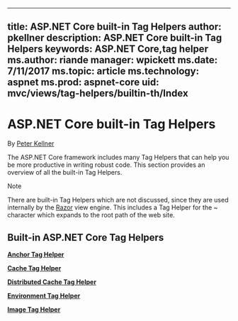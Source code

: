 
---
title: ASP.NET Core built-in Tag Helpers
author: pkellner
description: ASP.NET Core built-in Tag Helpers
keywords: ASP.NET Core,tag helper
ms.author: riande
manager: wpickett
ms.date: 7/11/2017
ms.topic: article
ms.technology: aspnet
ms.prod: aspnet-core
uid: mvc/views/tag-helpers/builtin-th/Index
---

# ASP.NET Core built-in Tag Helpers

By [Peter Kellner](http://peterkellner.net) 

The ASP.NET Core framework includes many Tag Helpers that can help you be more productive in writing robust code. This section provides an overview of all the built-in Tag Helpers.

> [!NOTE]
> There are built-in Tag Helpers which are not discussed, since they are used internally by the [Razor](xref:mvc/views/razor) view engine. This includes a Tag Helper for the ~ character which expands to the root path of the web site.

## Built-in ASP.NET Core Tag Helpers

**[Anchor Tag Helper](xref:mvc/views/tag-helpers/builtin-th/AnchorTagHelper)**

**[Cache Tag Helper](xref:mvc/views/tag-helpers/builtin-th/CacheTagHelper)**

**[Distributed Cache Tag Helper](xref:mvc/views/tag-helpers/builtin-th/DistributedCacheTagHelper)**

**[Environment Tag Helper](xref:mvc/views/tag-helpers/builtin-th/EnvironmentTagHelper)**

[comment]: **[FormActionTagHelper](xref:mvc/views/tag-helpers/builtin-th/FormActionTagHelper)**

[comment]: **[FormTagTagHelper](xref:mvc/views/tag-helpers/builtin-th/FormTagHelper)**

**[Image Tag Helper](mvc/views/tag-helpers/builtin-th/ImageTagHelper)**

[comment]: **[InputTagHelper](xref:mvc/views/tag-helpers/builtin-th/InputTagHelper)**

[comment]: **[LabelTagHelper](xref:mvc/views/tag-helpers/builtin-th/LabelTagHelper)**

[comment]: **[LinkTagHelper](xref:mvc/views/tag-helpers/builtin-th/LinkTagHelper)**

[comment]: **[OptionTagHelper](xref:mvc/views/tag-helpers/builtin-th/OptionTagHelper)**

[comment]: **[ScriptTagHelper](xref:mvc/views/tag-helpers/builtin-th/ScriptTagTagHelper)**

[comment]: **[SelectTagHelper](xref:mvc/views/tag-helpers/builtin-th/SelectTagTagHelper)**

[comment]: **[TextAreaTagHelper](xref:mvc/views/tag-helpers/builtin-th/TextAreaTagHelper)**

[comment]: **[ValidationMessageTagHelper](xref:mvc/views/tag-helpers/builtin-th/ValidationMessageTagHelper)**

[comment]: **[ValidationSummaryTagHelper](xref:mvc/views/tag-helpers/builtin-th/ValidationSummaryTagHelper)**  
  
  
<!--

## Additional Resources

REQUIRED These must be xref links, not relative, that is ../../
* [Client-Side Development](../../../client-side/index.md)

* [Tag Helpers](xref:mvc/views/tag-helpers/intro)
-->
